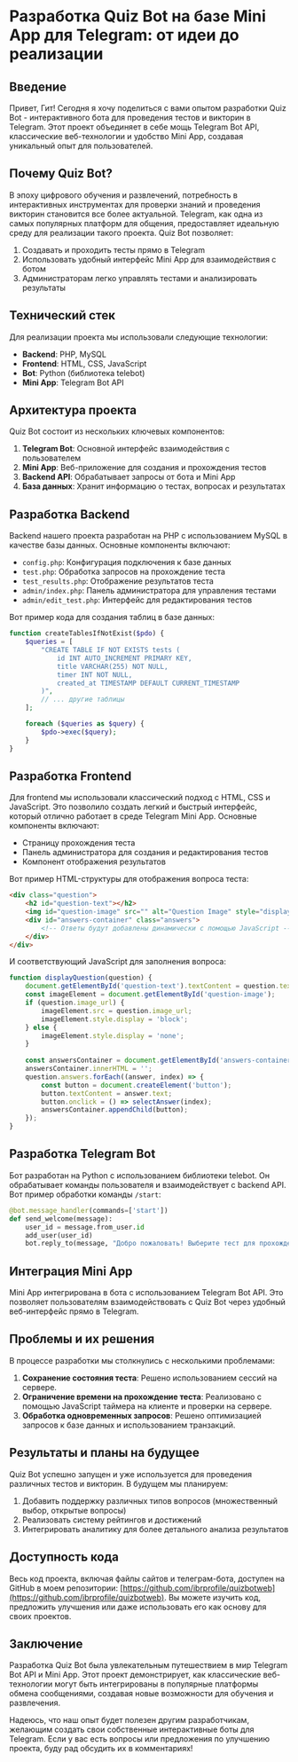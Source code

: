 # Разработка Quiz Bot на базе Mini App для Telegram: от идеи до реализации


## Введение

Привет, Гит! Сегодня я хочу поделиться с вами опытом разработки Quiz Bot - интерактивного бота для проведения тестов и викторин в Telegram. Этот проект объединяет в себе мощь Telegram Bot API, классические веб-технологии и удобство Mini App, создавая уникальный опыт для пользователей.

## Почему Quiz Bot?

В эпоху цифрового обучения и развлечений, потребность в интерактивных инструментах для проверки знаний и проведения викторин становится все более актуальной. Telegram, как одна из самых популярных платформ для общения, предоставляет идеальную среду для реализации такого проекта. Quiz Bot позволяет:

1. Создавать и проходить тесты прямо в Telegram
2. Использовать удобный интерфейс Mini App для взаимодействия с ботом
3. Администраторам легко управлять тестами и анализировать результаты

## Технический стек

Для реализации проекта мы использовали следующие технологии:

- **Backend**: PHP, MySQL
- **Frontend**: HTML, CSS, JavaScript
- **Bot**: Python (библиотека telebot)
- **Mini App**: Telegram Bot API

## Архитектура проекта

Quiz Bot состоит из нескольких ключевых компонентов:

1. **Telegram Bot**: Основной интерфейс взаимодействия с пользователем
2. **Mini App**: Веб-приложение для создания и прохождения тестов
3. **Backend API**: Обрабатывает запросы от бота и Mini App
4. **База данных**: Хранит информацию о тестах, вопросах и результатах

## Разработка Backend

Backend нашего проекта разработан на PHP с использованием MySQL в качестве базы данных. Основные компоненты включают:

- `config.php`: Конфигурация подключения к базе данных
- `test.php`: Обработка запросов на прохождение теста
- `test_results.php`: Отображение результатов теста
- `admin/index.php`: Панель администратора для управления тестами
- `admin/edit_test.php`: Интерфейс для редактирования тестов

Вот пример кода для создания таблиц в базе данных:

```php
function createTablesIfNotExist($pdo) {
    $queries = [
        "CREATE TABLE IF NOT EXISTS tests (
            id INT AUTO_INCREMENT PRIMARY KEY,
            title VARCHAR(255) NOT NULL,
            timer INT NOT NULL,
            created_at TIMESTAMP DEFAULT CURRENT_TIMESTAMP
        )",
        // ... другие таблицы
    ];

    foreach ($queries as $query) {
        $pdo->exec($query);
    }
}
```

## Разработка Frontend

Для frontend мы использовали классический подход с HTML, CSS и JavaScript. Это позволило создать легкий и быстрый интерфейс, который отлично работает в среде Telegram Mini App. Основные компоненты включают:

- Страницу прохождения теста
- Панель администратора для создания и редактирования тестов
- Компонент отображения результатов


Вот пример HTML-структуры для отображения вопроса теста:

```html
<div class="question">
    <h2 id="question-text"></h2>
    <img id="question-image" src="" alt="Question Image" style="display: none;">
    <div id="answers-container" class="answers">
        <!-- Ответы будут добавлены динамически с помощью JavaScript -->
    </div>
</div>
```

И соответствующий JavaScript для заполнения вопроса:

```javascript
function displayQuestion(question) {
    document.getElementById('question-text').textContent = question.text;
    const imageElement = document.getElementById('question-image');
    if (question.image_url) {
        imageElement.src = question.image_url;
        imageElement.style.display = 'block';
    } else {
        imageElement.style.display = 'none';
    }
    
    const answersContainer = document.getElementById('answers-container');
    answersContainer.innerHTML = '';
    question.answers.forEach((answer, index) => {
        const button = document.createElement('button');
        button.textContent = answer.text;
        button.onclick = () => selectAnswer(index);
        answersContainer.appendChild(button);
    });
}
```

## Разработка Telegram Bot

Бот разработан на Python с использованием библиотеки telebot. Он обрабатывает команды пользователя и взаимодействует с backend API. Вот пример обработки команды `/start`:

```python
@bot.message_handler(commands=['start'])
def send_welcome(message):
    user_id = message.from_user.id
    add_user(user_id)
    bot.reply_to(message, "Добро пожаловать! Выберите тест для прохождения.")
```

## Интеграция Mini App

Mini App интегрирована в бота с использованием Telegram Bot API. Это позволяет пользователям взаимодействовать с Quiz Bot через удобный веб-интерфейс прямо в Telegram.

## Проблемы и их решения

В процессе разработки мы столкнулись с несколькими проблемами:

1. **Сохранение состояния теста**: Решено использованием сессий на сервере.
2. **Ограничение времени на прохождение теста**: Реализовано с помощью JavaScript таймера на клиенте и проверки на сервере.
3. **Обработка одновременных запросов**: Решено оптимизацией запросов к базе данных и использованием транзакций.


## Результаты и планы на будущее

Quiz Bot успешно запущен и уже используется для проведения различных тестов и викторин. В будущем мы планируем:

1. Добавить поддержку различных типов вопросов (множественный выбор, открытые вопросы)
2. Реализовать систему рейтингов и достижений
3. Интегрировать аналитику для более детального анализа результатов


## Доступность кода

Весь код проекта, включая файлы сайтов и телеграм-бота, доступен на GitHub в моем репозитории: [https://github.com/ibrprofile/quizbotweb](https://github.com/ibrprofile/quizbotweb). Вы можете изучить код, предложить улучшения или даже использовать его как основу для своих проектов.

## Заключение

Разработка Quiz Bot была увлекательным путешествием в мир Telegram Bot API и Mini App. Этот проект демонстрирует, как классические веб-технологии могут быть интегрированы в популярные платформы обмена сообщениями, создавая новые возможности для обучения и развлечения.

Надеюсь, что наш опыт будет полезен другим разработчикам, желающим создать свои собственные интерактивные боты для Telegram. Если у вас есть вопросы или предложения по улучшению проекта, буду рад обсудить их в комментариях!
